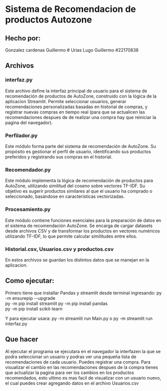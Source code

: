 # Sistema de Recomendacion de productos Autozone

## Hecho por:
Gonzalez cardenas Guillermo #
Urias Lugo Guillermo #22170838

## Archivos
### interfaz.py
Este archivo define la interfaz principal de usuario para el sistema de recomendación de productos de AutoZone, construido con la lógica de la aplicacion Streamlit. Permite seleccionar usuarios, generar recomendaciones personalizadas basadas en historial de compras, y registrar nuevas compras en tiempo real (para que se actualicen las recomendaciones despues de de realizar una compra hay que reiniciar la pagina del navegador).

### Perfilador.py
Este módulo forma parte del sistema de recomendación de AutoZone. Su propósito es gestionar el perfil de usuario, identificando sus productos preferidos y registrando sus compras en el historial. 

### Recomendador.py
Este módulo implementa la lógica de recomendación de productos para AutoZone, utilizando similitud del coseno sobre vectores TF-IDF. Su objetivo es sugerir productos similares al que el usuario ha comprado o seleccionado, basándose en características vectorizadas.

### Procesamiento.py
Este módulo contiene funciones esenciales para la preparación de datos en el sistema de recomendación AutoZone. Se encarga de cargar datasets desde archivos CSV y de transformar los productos en vectores numéricos utilizando TF-IDF, lo que permite calcular similitudes entre ellos.

### Historial.csv, Usuarios.csv y productos.csv
En estos archivos se guardan los distintos datos que se manejan en la aplicacion.


## Como ejecutar:

Primero tiene que installar Pandas y streamlit desde terminal ingresando:
py -m ensurepip --upgrade   
py -m pip install streamlit
py -m pip install pandas    
py -m pip install scikit-learn

Y para ejecutar usara:
py -m streamlit run Main.py o py -m streamlit run interfaz.py

## Que hacer
Al ejecutar el programa se ejecutara en el navegador la interfazen la que se podra seleccionar un usuario y podras ver una pequeña lista de recomendaciones de cada usuario. 
Puedes registrar una compra. Para visualizar el cambio en las recomendaciones despues de la compra tienes que actualizar la pagina para ver los cambios en los productos recomendados, esto ultimo es mas facil de visualizar con un usuario nuevo, el cual puedes crear agregando datos en el archivo Usuarios.csv
